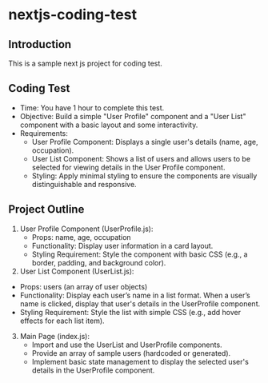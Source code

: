 # nextjs-coding-test

## Introduction
This is a sample next js project for coding test.

## Coding Test
- Time: You have 1 hour to complete this test.
- Objective: Build a simple "User Profile" component and a "User List" component with a basic layout and some interactivity.
- Requirements:
  - User Profile Component: Displays a single user's details (name, age, occupation).
  - User List Component: Shows a list of users and allows users to be selected for viewing details in the User Profile component.
  - Styling: Apply minimal styling to ensure the components are visually distinguishable and responsive.

## Project Outline
1. User Profile Component (UserProfile.js):
	- Props: name, age, occupation
	- Functionality: Display user information in a card layout.
	- Styling Requirement: Style the component with basic CSS (e.g., a border, padding, and background color).
2. User List Component (UserList.js):
  - Props: users (an array of user objects)
  - Functionality: Display each user’s name in a list format. When a user’s name is clicked, display that user's details in the UserProfile component.
  - Styling Requirement: Style the list with simple CSS (e.g., add hover effects for each list item).
3. Main Page (index.js):
	- Import and use the UserList and UserProfile components.
	- Provide an array of sample users (hardcoded or generated).
	- Implement basic state management to display the selected user's details in the UserProfile component.